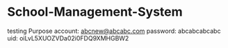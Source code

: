 # School-Management-System

testing Purpose
account: abcnew@abcabc.com
password: abcabcabcabc
uid: oiLvL5XUOZVDa02i0FDQ9XMHGBW2
